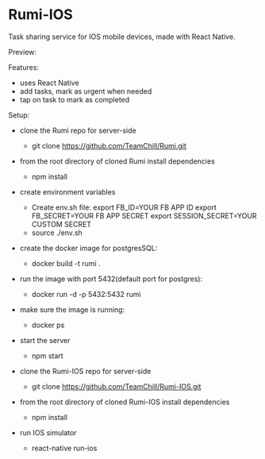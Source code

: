 # Rumi-IOS

Task sharing service for IOS mobile devices, made with React Native.

Preview:

Features:
- uses React Native
- add tasks, mark as urgent when needed
- tap on task to mark as completed


Setup:

- clone the Rumi repo for server-side
  - git clone https://github.com/TeamChill/Rumi.git

- from the root directory of cloned Rumi install dependencies
  - npm install

- create environment variables
  - Create env.sh file:
    export FB_ID=YOUR FB APP ID
    export FB_SECRET=YOUR FB APP SECRET
    export SESSION_SECRET=YOUR CUSTOM SECRET
  - source ./env.sh

- create the docker image for postgresSQL:
  - docker build -t rumi .
- run the image with port 5432(default port for postgres):
  - docker run -d -p 5432:5432 rumi
- make sure the image is running:
  - docker ps
- start the server
  - npm start

- clone the Rumi-IOS repo for server-side
  - git clone https://github.com/TeamChill/Rumi-IOS.git
- from the root directory of cloned Rumi-IOS install dependencies
  - npm install
- run IOS simulator
  - react-native run-ios
